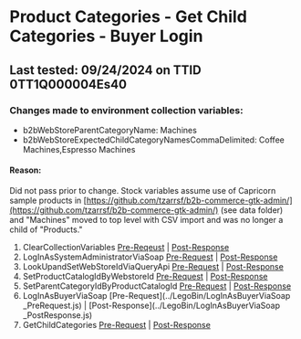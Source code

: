 # Product Categories - Get Child Categories - Buyer Login

## Last tested: 09/24/2024 on TTID 0TT1Q000004Es40

### Changes made to environment collection variables:

- b2bWebStoreParentCategoryName: Machines
- b2bWebStoreExpectedChildCategoryNamesCommaDelimited: Coffee Machines,Espresso Machines

#### Reason:

Did not pass prior to change. Stock variables assume use of Capricorn sample products in [https://github.com/tzarrsf/b2b-commerce-gtk-admin/](https://github.com/tzarrsf/b2b-commerce-gtk-admin/) (see data folder) and "Machines" moved to top level with CSV import and was no longer a child of "Products."


1. ClearCollectionVariables [Pre-Reqeust](../LegoBin/ClearCollectionVariables_PreRequest.js) | [Post-Response](../LegoBin/ClearCollectionVariables_PostResponse.js)
1. LogInAsSystemAdministratorViaSoap [Pre-Request](../LegoBin/LogInAsSystemAdministratorViaSoap_PreRequest.js) | [Post-Response](../LegoBin/LogInAsSystemAdministratorViaSoap_PostResponse.js)
1. LookUpandSetWebStoreIdViaQueryApi [Pre-Request](../LegoBin/LookUpandSetWebStoreIdViaQueryApi_PreRequest.js) | [Post-Response](../LegoBin/LookUpandSetWebStoreIdViaQueryApi_PostResponse.js)
1. SetProductCatalogIdByWebstoreId [Pre-Request](../LegoBin/XYZ_PreRequest.js) | [Post-Response](../LegoBin/XYZ_PostResponse.js)
1. SetParentCategoryIdByProductCatalogId [Pre-Request](../LegoBin/XYZ_PreRequest.js) | [Post-Response](../LegoBin/XYZ_PostResponse.js)
1. LogInAsBuyerViaSoap [Pre-Request](../LegoBin/LogInAsBuyerViaSoap _PreRequest.js) | [Post-Response](../LegoBin/LogInAsBuyerViaSoap _PostResponse.js)
1. GetChildCategories [Pre-Request](../LegoBin/XYZ_PreRequest.js) | [Post-Response](../LegoBin/XYZ_PostResponse.js)
